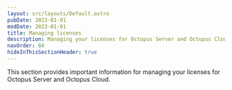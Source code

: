 ```yaml
---
layout: src/layouts/Default.astro
pubDate: 2023-01-01
modDate: 2023-01-01
title: Managing licenses
description: Managing your licenses for Octopus Server and Octopus Cloud.
navOrder: 60
hideInThisSectionHeader: true
---
```


This section provides important information for managing your licenses for Octopus Server and Octopus Cloud.
